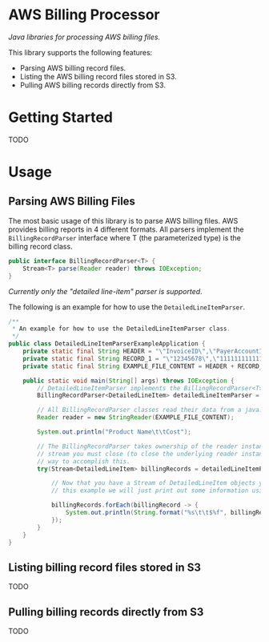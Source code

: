 # AWS Billing Processor

*Java libraries for processing AWS billing files.*

This library supports the following features:
* Parsing AWS billing record files.
* Listing the AWS billing record files stored in S3.
* Pulling AWS billing records directly from S3.

# Getting Started
TODO

# Usage

## Parsing AWS Billing Files

The most basic usage of this library is to parse AWS billing files. AWS provides billing reports in 4 different formats. 
All parsers implement the `BillingRecordParser` interface where T (the parameterized type) is the billing record class.

```java
public interface BillingRecordParser<T> {
    Stream<T> parse(Reader reader) throws IOException;
}
```

_Currently only the "detailed line-item" parser is supported_.

The following is an example for how to use the `DetailedLineItemParser`.

```java
/**
 * An example for how to use the DetailedLineItemParser class.
 */
public class DetailedLineItemParserExampleApplication {
    private static final String HEADER = "\"InvoiceID\",\"PayerAccountId\",\"LinkedAccountId\",\"RecordType\",\"RecordId\",\"ProductName\",\"RateId\",\"SubscriptionId\",\"PricingPlanId\",\"UsageType\",\"Operation\",\"AvailabilityZone\",\"ReservedInstance\",\"ItemDescription\",\"UsageStartDate\",\"UsageEndDate\",\"UsageQuantity\",\"Rate\",\"Cost\",\"ResourceId\",\"user:foo\"\n";
    private static final String RECORD_1 = "\"12345678\",\"111111111111\",\"222222222222\",\"LineItem\",\"12345678901234567890123456\",\"EC2 Instance\",\"9191919\",\"723456723\",\"515253\",\"Usage Type Here\",\"Hourly\",\"us-east-1\",\"Y\",\"$0.05 per hour for a thing\",\"2015-12-01 00:00:00\",\"2015-12-01 01:00:00\",\"1.02007083\",\"0.0500000000\",\"0.05100354\",\"Resource ID\",\"bar\"\n";
    private static final String EXAMPLE_FILE_CONTENT = HEADER + RECORD_1;

    public static void main(String[] args) throws IOException {
        // DetailedLineItemParser implements the BillingRecordParser<T> interface.
        BillingRecordParser<DetailedLineItem> detailedLineItemParser = new DetailedLineItemParser();

        // All BillingRecordParser classes read their data from a java.io.Reader instance.
        Reader reader = new StringReader(EXAMPLE_FILE_CONTENT);

        System.out.println("Product Name\t\tCost");

        // The BillingRecordParser takes ownership of the reader instance and therefore when you are done with the
        // stream you must close (to close the underlying reader instance). Java's try-with-resources is an excellent
        // way to accomplish this.
        try(Stream<DetailedLineItem> billingRecords = detailedLineItemParser.parse(reader)) {

            // Now that you have a Stream of DetailedLineItem objects you can map & filter to your hearts content. In
            // this example we will just print out some information using a forEach method.

            billingRecords.forEach(billingRecord -> {
                System.out.println(String.format("%s\t\t$%f", billingRecord.getProductName(), billingRecord.getCost()));
            });
        }
    }
}
```

## Listing billing record files stored in S3

TODO

## Pulling billing records directly from S3

TODO
